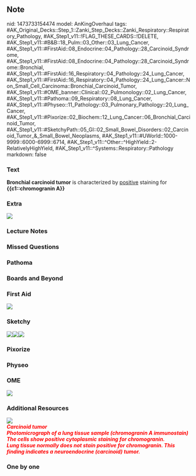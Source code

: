 ## Note
nid: 1473733154474
model: AnKingOverhaul
tags: #AK_Original_Decks::Step_1::Zanki_Step_Decks::Zanki_Respiratory::Respiratory_Pathology, #AK_Step1_v11::!FLAG_THESE_CARDS::!DELETE, #AK_Step1_v11::#B&B::18_Pulm::03_Other::03_Lung_Cancer, #AK_Step1_v11::#FirstAid::08_Endocrine::04_Pathology::28_Carcinoid_Syndrome, #AK_Step1_v11::#FirstAid::08_Endocrine::04_Pathology::28_Carcinoid_Syndrome::Bronchial, #AK_Step1_v11::#FirstAid::16_Respiratory::04_Pathology::24_Lung_Cancer, #AK_Step1_v11::#FirstAid::16_Respiratory::04_Pathology::24_Lung_Cancer::Non_Small_Cell_Carcinoma::Bronchial_Carcinoid_Tumor, #AK_Step1_v11::#OME_banner::Clinical::02_Pulmonology::02_Lung_Cancer, #AK_Step1_v11::#Pathoma::09_Respiratory::08_Lung_Cancer, #AK_Step1_v11::#Physeo::11_Pathology::03_Pulmonary_Pathology::20_Lung_Cancer, #AK_Step1_v11::#Pixorize::02_Biochem::12_Lung_Cancer::06_Bronchial_Carcinoid_Tumor, #AK_Step1_v11::#SketchyPath::05_GI::02_Small_Bowel_Disorders::02_Carcinoid_Tumor_&_Small_Bowel_Neoplasms, #AK_Step1_v11::#UWorld::1000-9999::6000-6999::6714, #AK_Step1_v11::^Other::^HighYield::2-RelativelyHighYield, #AK_Step1_v11::^Systems::Respiratory::Pathology
markdown: false

### Text
<div>
  <b>Bronchial carcinoid tumor</b> is characterized by
  <u>positive</u> staining for <b>{{c1::chromogranin A}}</b>
</div>

### Extra
<img src="paste-109019154874969.jpg">

### Lecture Notes


### Missed Questions


### Pathoma


### Boards and Beyond


### First Aid
<img src="tmpCHkHpU.png">

### Sketchy
<img src="Screen%20Shot%202020-01-12%20at%2012.10.26%20PM.JPG"
class="resizer"><img src=
"Screen%20Shot%202020-01-12%20at%2012.10.16%20PM.JPG" class=
"resizer"><img src="Zoverall%20picture%20(44)_1566160514431.JPG"
class="resizer">

### Pixorize


### Physeo


### OME
<div class="ome-widget">
  <a href=
  "https://onlinemeded.org/spa/pulmonology/lung-cancer/acquire?ref=anki">
  <img src="_OME_AnkiFlashcards_Lesson_2.png"></a>
</div>

### Additional Resources
<img src="big_5b200ae07a6b9.jpg">
<div>
  <div>
    <div>
      <div>
        <b><i><font color="#FF0000">Carcinoid tumor</font></i></b>
      </div>
    </div>
    <div>
      <div>
        <div>
          <b><i><font color="#FF0000">Photomicrograph of a lung
          tissue sample (chromogranin A immunostain)</font></i></b>
        </div>
        <div>
          <b><i><font color="#FF0000">The cells show positive
          cytoplasmic staining for chromogranin.</font></i></b>
        </div>
        <div>
          <b><i><font color="#FF0000">Lung tissue normally does not
          stain positive for chromogranin. This finding indicates a
          neuroendocrine (carcinoid) tumor.</font></i></b>
        </div>
      </div>
    </div>
  </div>
</div>

### One by one

